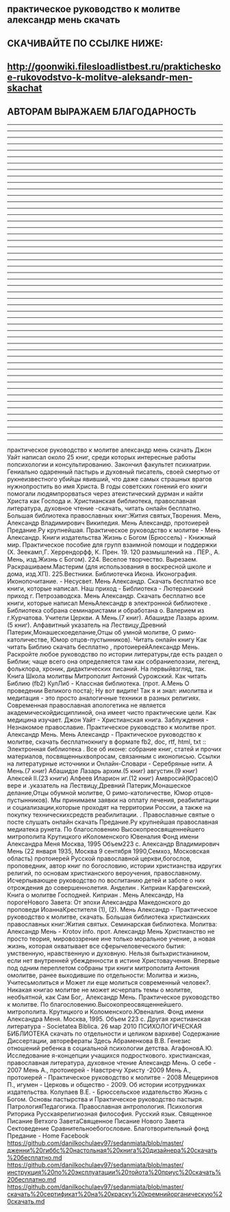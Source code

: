 практическое руководство к молитве александр мень скачать
--------------------------------------------------
СКАЧИВАЙТЕ ПО ССЫЛКЕ НИЖЕ:
--------------------------------------------------
http://goonwiki.filesloadlistbest.ru/prakticheskoe-rukovodstvo-k-molitve-aleksandr-men-skachat
--------------------------------------------------
АВТОРАМ ВЫРАЖАЕМ БЛАГОДАРНОСТЬ
--------------------------------------------------
--------------------------------------------------
--------------------------------------------------
--------------------------------------------------
--------------------------------------------------
--------------------------------------------------
--------------------------------------------------
--------------------------------------------------
--------------------------------------------------
--------------------------------------------------
--------------------------------------------------
--------------------------------------------------
--------------------------------------------------
--------------------------------------------------
--------------------------------------------------
--------------------------------------------------
--------------------------------------------------
--------------------------------------------------
--------------------------------------------------
--------------------------------------------------
--------------------------------------------------
--------------------------------------------------
--------------------------------------------------
--------------------------------------------------
--------------------------------------------------
--------------------------------------------------
--------------------------------------------------
--------------------------------------------------
--------------------------------------------------
--------------------------------------------------
--------------------------------------------------
--------------------------------------------------
--------------------------------------------------
--------------------------------------------------
--------------------------------------------------
--------------------------------------------------
--------------------------------------------------
--------------------------------------------------
--------------------------------------------------
--------------------------------------------------
--------------------------------------------------
--------------------------------------------------
--------------------------------------------------
--------------------------------------------------
--------------------------------------------------
--------------------------------------------------
--------------------------------------------------
--------------------------------------------------
--------------------------------------------------
--------------------------------------------------
--------------------------------------------------
практическое руководство к молитве александр мень скачать Джон Уайт  написал около 25 книг, среди которых интересные работы попсихологии и консультированию. Закончил факультет психиатрии. Гениально одаренный пастырь и духовный писатель, своей смертью от рукнеизвестного убийцы явивший, что даже самых страшных врагов нужнопростить во имя Христа. В годы советских гонений его книги помогали людямпрорваться через атеистический дурман и найти Христа как Господа и. Христианская библиотека, православная литература, духовное чтение -скачать, читать онлайн бесплатно. Большая библиотека православных книг:Жития святых,Творения. Мень, Александр Владимирович  Википедия. Мень Александр, протоиерей  Предание.Ру  крупнейшая. Практическое руководство к молитве - Мень Александр. Книги издательства Жизнь с Богом (Брюссель) - Книжный мир. Практическое пособие для групп взаимной помощи и поддержки (Х. Зеекамп,Г. Херрендорфф, К. Прен. 19. 120 размышлений на . ПЕР., А. Мень, изд.Жизнь с Богом). 224. Веселое творчество. Вырезаем. Раскрашиваем.Мастерим (для использования в воскресной школе и дома, изд.ХП). 225.Вестники. Библиотечка Икона. Иконография. Иконопочитание. - Несусвет. Мень Александр. Скачать бесплатно все книги, которые написал. Наш приход - Библиотека - Лютеранский приход г. Петрозаводска. Мень Александр. Скачать бесплатно все книги, которые написал МеньАлександр в электронной библиотеке .
Библиотека собрана семинаристами и обработана о. Валерием из г.Курчатова. Учители Церкви. А Мень.(7 книг). Абашидзе Лазарь архим.(5 книг). Алфавитный указатель на Лествицу,Древний Патерик,Монашескоеделание,Отцы об умной молитве, О римо-католичестве, Юмор отцов-пустынников). Читать онлайн книгу Как читать Библию скачать бесплатно , протоиерейАлександр Мень.  Раскройте любое руководство по истории литературы,где есть раздел о Библии; чаще всего она определяется там как собраниепоэзии, легенд, фольклора, хроник, дидактических писаний. На первыйвзгляд, так. Книга Школа молитвы Митрополит Антоний Сурожский. Как читать Библию (fb2)  КулЛиб - Классная библиотека. (прот. А.Мень О проведении Великого поста); Ну вот видите! Так я и знал: имолитва и медитация - это просто аналогичные техники в разных религиях. Современная православная апологетика не является академическойдисциплиной, она имеет чисто практические цели. Как медицина изучает. Джон Уайт - Христианская книга. Заблуждения - Незнакомое православие. Практическое руководство к молитве  прот. Александр Мень. Мень Александр - Практическое руководство к молитве, скачать бесплатнокнигу в формате fb2, doc, rtf, html, txt :: Электронная библиотека . Все об иконе: собрание книг, статей и прочих материалов, посвященныхвопросам, связанным с иконописью. Ссылки на литературные источники и Онлайн-Словари - Серебряные нити. А Мень.(7 книг) Абашидзе Лазарь архим.(5 книг) августин.(9 книг) Алексей II.(23 книги) Алфеев Иларион иг.(12 книг) Амвросий(Юрасов)О вере и .указатель на Лествицу,Древний Патерик,Монашеское делание,Отцы обумной молитве, О римо-католичестве, Юмор отцов-пустынников). Мы принимаем заявки на оплату лечения, реабилитации и социализации,которые проходят на территории России, а также на покупку техническихсредств реабилитации. . Православные святые о посте  слушать онлайн скачать  Предание.Ру  крупнейшая православная медиатека рунета.
По благословению Высокопреосвященнейшего митрополита Крутицкого иКоломенского Ювеналия Фонд имени Александра Меня Москва, 1995 Объем223 с. Александр Владимирович Мень (22 января 1935, Москва  9 сентября 1990,Семхоз, Московская область)  протоиерей Русской православной церкви,богослов, проповедник, автор книг по богословию, истории христианства идругих религий, по основам христианского вероучения, православному. Исчерпывающее руководство по воспитанию детей и заботе о них отрождения до совершеннолетия. Анделин . Киприан Карфагенский, Книга о молитве Господней. Киприан . Мень Александр, На порогеНового Завета: От эпохи Александра Македонского до проповеди ИоаннаКрестителя (1), (2). Мень Александр - Практическое руководство к молитве, скачать. Большая библиотека христианских православных книг:Жития святых. Семинарская библиотека. Молитва: Александр Мень - Krotov info. прот. Александр Мень Христианство  не просто теория, мировоззрение ине только моральное учение, а новая жизнь, которая охватывает все сферычеловеческого бытия: умственную, нравственную и духовную. Нельзя бытьхристианином, если нет внутренней убежденности в истине Христоваучения. Впервые под одним переплетом собраны три книги митрополита Антония омолитве, ранее выходившие по отдельности: Молитва и жизнь, Учитесьмолиться и Может ли еще молиться современный человек?. Никакая книгао молитве не может исчерпать темы о молитве, необъятной, как Сам Бог,. Александр Мень. Практическое руководство к молитве. По благословению.Высокопреосвященнейшего. митрополита. Крутицкого и Коломенского.Ювеналия. Фонд имени Александра Меня. Москва, 1995. Объем 223 с. Другая христианская литература - Societatea Biblica. 26 мар 2010  ПСИХОЛОГИЧЕСКАЯ БИБЛИОТЕКА скачать по отдельности и целиком вархиве) Содержание Диссертации, авторефераты Здесь Абраменкова В.В. Генезис отношений ребенка в социальной психологии детства. АгафоновА.Ю.  Исследование я-концепции учащихся подросткового. христианская, православная литература, духовное чтение
Александр Мень. О себе - 2007  Мень А., протоиерей - Навстречу Христу -2009  Мень А., протоиерей - Практическое руководство к молитве - 2008 Мещеринов П., игумен - Церковь и общество - 2009. Об истории исотрудниках издательства. Колупаев В.Е. - Брюссельское издательство Жизнь с Богом. Основы пастырства и Практическое руководство пастыря. ПатрологияПедагогика. Православная антропология. Психология Риторика Русскаярелигиозная философия. Русский язык. Священное Писание Ветхого ЗаветаСвященное Писание Нового Завета Сектоведение Сравнительноебогословие. Благотворительный фонд Предание - Home  Facebook
https://github.com/danilkochulaev97/sedanmiata/blob/master/дженни%20гиббс%20настольная%20книга%20дизайнера%20скачать%20бесплатно.md
https://github.com/danilkochulaev97/sedanmiata/blob/master/инструкция%20по%20эксплуатации%20тойота%20приус%20скачать%20бесплатно.md
https://github.com/danilkochulaev97/sedanmiata/blob/master/скачать%20сертификат%20на%20краску%20кремнийорганическую%20скачать.md